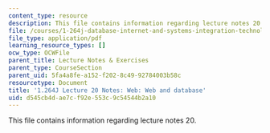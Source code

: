 ```yaml
---
content_type: resource
description: This file contains information regarding lecture notes 20.
file: /courses/1-264j-database-internet-and-systems-integration-technologies-fall-2013/d545cb4dae7cf92e553c9c54544b2a10_MIT1_264JF13_lect_20.pdf
file_type: application/pdf
learning_resource_types: []
ocw_type: OCWFile
parent_title: Lecture Notes & Exercises
parent_type: CourseSection
parent_uid: 5fa4a8fe-a152-f202-8c49-92784003b58c
resourcetype: Document
title: '1.264J Lecture 20 Notes: Web: Web and database'
uid: d545cb4d-ae7c-f92e-553c-9c54544b2a10
---
```

This file contains information regarding lecture notes 20.